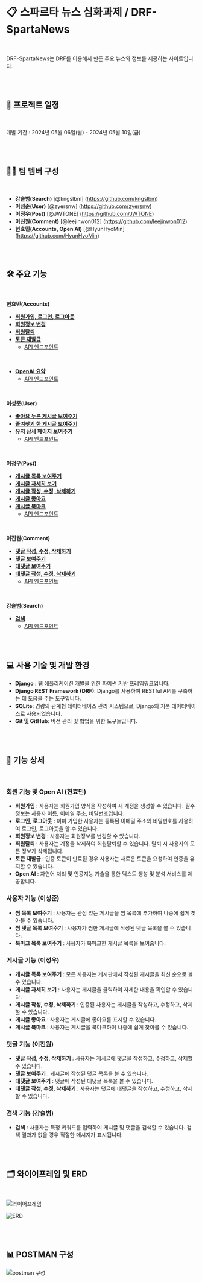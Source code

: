 # 📋 스파르타 뉴스 심화과제 / DRF-SpartaNews

<br/>

DRF-SpartaNews는 DRF를 이용해서 만든 주요 뉴스와 정보를 제공하는 사이트입니다.

<br/>
<br/>

## 📅 프로젝트 일정

<br/>

개발 기간 : 2024년 05월 06일(월) - 2024년 05월 10일(금)

<br/>
<br/>

## 🧑‍💻 팀 멤버 구성 

<br/>

- **강슬범(Search)** [@kngslbm] (https://github.com/kngslbm)
- **이성준(User)** [@zyersnw] (https://github.com/zyersnw)
- **이정우(Post)** [@JWTONE] (https://github.com/JWTONE)
- **이진원(Comment)** [@leejinwon012] (https://github.com/leejinwon012)
- **현효민(Accounts, Open AI)** [@HyunHyoMin] (https://github.com/HyunHyoMin)

<br/>
<br/>


## 🛠️ 주요 기능

<br/>

**현효민(Accounts)**
- **[회원가입, 로그인, 로그아웃](https://github.com/DRF-News/DRF-SpartaNews/blob/main/Accounts/views.py#L13)**
- **[회원정보 변경](https://github.com/DRF-News/DRF-SpartaNews/blob/main/Accounts/views.py#L21)**
- **[회원탈퇴](https://github.com/DRF-News/DRF-SpartaNews/blob/main/Accounts/views.py#L32)**
- **[토큰 재발급](https://github.com/first-project-MessageBoard/project_MessageBoard/blob/master/templates/index.html#L81)**
  - [API 엔드포인트](https://github.com/DRF-News/DRF-SpartaNews/blob/main/Accounts/urls.py#L9)

 <br/>

- **[OpenAI 요약](https://github.com/DRF-News/DRF-SpartaNews/blob/main/chatgpt/views.py#L9)**
  - [API 엔드포인트](https://github.com/DRF-News/DRF-SpartaNews/blob/main/chatgpt/urls.py#L3)   

<br/>

**이성준(User)**
- **[좋아요 누른 게시글 보여주기](https://github.com/DRF-News/DRF-SpartaNews/blob/main/User/views.py#L18)**
- **[즐겨찾기 한 게시글 보여주기](https://github.com/DRF-News/DRF-SpartaNews/blob/main/User/views.py#L29)**
- **[유저 상세 페이지 보여주기](https://github.com/DRF-News/DRF-SpartaNews/blob/main/User/views.py#L11)**
  - [API 엔드포인트](https://github.com/DRF-News/DRF-SpartaNews/blob/main/User/urls.py#L5)

<br/>

**이정우(Post)**
- **[게시글 목록 보여주기](https://github.com/DRF-News/DRF-SpartaNews/blob/main/Post/views.py#L11)**
- **[게시글 자세히 보기](https://github.com/DRF-News/DRF-SpartaNews/blob/main/Post/views.py#L25)**
- **[게시글 작성, 수정, 삭제하기](https://github.com/DRF-News/DRF-SpartaNews/blob/main/Post/views.py#L16)**
- **[게시글 좋아요](https://github.com/DRF-News/DRF-SpartaNews/blob/main/Post/views.py#L43)**
- **[게시글 북마크](https://github.com/DRF-News/DRF-SpartaNews/blob/main/Post/views.py#L62)**
  - [API 엔드포인트](https://github.com/DRF-News/DRF-SpartaNews/blob/main/Post/urls.py#L10)

<br/>

**이진원(Comment)**
- **[댓글 작성, 수정, 삭제하기](https://github.com/DRF-News/DRF-SpartaNews/blob/main/Comment/views.py#L11)**
- **[댓글 보여주기](https://github.com/DRF-News/DRF-SpartaNews/blob/main/Comment/views.py#L72)**
- **[대댓글 보여주기](https://github.com/DRF-News/DRF-SpartaNews/blob/main/Comment/views.py#L100)**
- **[대댓글 작성, 수정, 삭제하기](https://github.com/DRF-News/DRF-SpartaNews/blob/main/Comment/views.py#L81)**
  - [API 엔드포인트](https://github.com/DRF-News/DRF-SpartaNews/blob/main/Comment/urls.py#L4)

<br/>

**강슬범(Search)**
- **[검색](https://github.com/DRF-News/DRF-SpartaNews/blob/main/Search/views.py#L9)**
  - [API 엔드포인트](https://github.com/DRF-News/DRF-SpartaNews/blob/main/Search/urls.py#L5)

<br/>
<br/>



## 💻 사용 기술 및 개발 환경

- **Django** : 웹 애플리케이션 개발을 위한 파이썬 기반 프레임워크입니다.
- **Django REST Framework (DRF)**: Django를 사용하여 RESTful API를 구축하는 데 도움을 주는 도구입니다.
- **SQLite**: 경량의 관계형 데이터베이스 관리 시스템으로, Django의 기본 데이터베이스로 사용되었습니다.
- **Git 및 GitHub**: 버전 관리 및 협업을 위한 도구들입니다.


<br/>
<br/>



## 🚀 기능 상세

<br/>

### **회원 기능 및 Open AI (현효민)**
- **회원가입** : 사용자는 회원가입 양식을 작성하여 새 계정을 생성할 수 있습니다. 필수 정보는 사용자 이름, 이메일 주소, 비밀번호입니다.
- **로그인, 로그아웃** : 이미 가입한 사용자는 등록된 이메일 주소와 비밀번호를 사용하여 로그인, 로그아웃을 할 수 있습니다.
- **회원정보 변경** : 사용자는 회원정보를 변경할 수 있습니다.
- **회원탈퇴** : 사용자는 계정을 삭제하여 회원탈퇴할 수 있습니다. 탈퇴 시 사용자의 모든 정보가 삭제됩니다.
- **토큰 재발급** : 인증 토큰이 만료된 경우 사용자는 새로운 토큰을 요청하여 인증을 유지할 수 있습니다.
- **Open AI** : 자연어 처리 및 인공지능 기술을 통한 텍스트 생성 및 분석 서비스를 제공합니다.

### **사용자 기능 (이성준)**
- **찜 목록 보여주기** : 사용자는 관심 있는 게시글을 찜 목록에 추가하여 나중에 쉽게 찾아볼 수 있습니다.
- **찜 댓글 목록 보여주기** : 사용자가 찜한 게시글에 작성된 댓글 목록을 볼 수 있습니다.
- **북마크 목록 보여주기** : 사용자가 북마크한 게시글 목록을 보여줍니다.

### **게시글 기능 (이정우)**
- **게시글 목록 보여주기** : 모든 사용자는 게시판에서 작성된 게시글을 최신 순으로 볼 수 있습니다.
- **게시글 자세히 보기** : 사용자는 게시글을 클릭하여 자세한 내용을 확인할 수 있습니다.
- **게시글 작성, 수정, 삭제하기** : 인증된 사용자는 게시글을 작성하고, 수정하고, 삭제할 수 있습니다.
- **게시글 좋아요** : 사용자는 게시글에 좋아요를 표시할 수 있습니다.
- **게시글 북마크** : 사용자는 게시글을 북마크하여 나중에 쉽게 찾아볼 수 있습니다.

### **댓글 기능 (이진원)**
- **댓글 작성, 수정, 삭제하기** : 사용자는 게시글에 댓글을 작성하고, 수정하고, 삭제할 수 있습니다.
- **댓글 보여주기** : 게시글에 작성된 댓글 목록을 볼 수 있습니다.
- **대댓글 보여주기** : 댓글에 작성된 대댓글 목록을 볼 수 있습니다.
- **대댓글 작성, 수정, 삭제하기** : 사용자는 댓글에 대댓글을 작성하고, 수정하고, 삭제할 수 있습니다.

### **검색 기능 (강슬범)**
- **검색** : 사용자는 특정 키워드를 입력하여 게시글 및 댓글을 검색할 수 있습니다. 검색 결과가 없을 경우 적절한 메시지가 표시됩니다.

<br/>
<br/>


## 🗂️ 와이어프레임 및 ERD

<br/>

![와이어프레임](https://github.com/DRF-News/DRF-SpartaNews/assets/78424970/6de8e3b3-9718-43ae-82f2-2fec51d3e683)

![ERD](https://github.com/DRF-News/DRF-SpartaNews/assets/78424970/be65a655-0cec-48a4-a834-a318088c1cef)


<br/>
<br/>

## 📊 POSTMAN 구성

![postman 구성](https://github.com/DRF-News/DRF-SpartaNews/assets/78424970/03146551-8a27-406d-8dc9-6555e7c8d19d)








